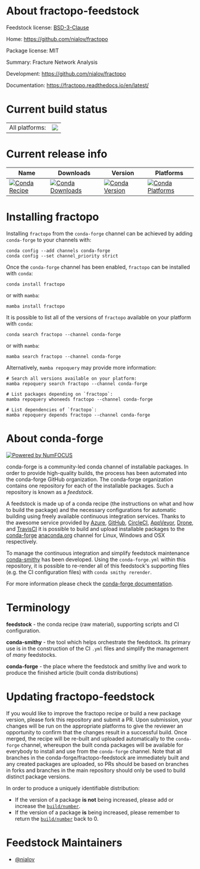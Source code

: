 About fractopo-feedstock
========================

Feedstock license: [BSD-3-Clause](https://github.com/conda-forge/fractopo-feedstock/blob/main/LICENSE.txt)

Home: https://github.com/nialov/fractopo

Package license: MIT

Summary: Fracture Network Analysis

Development: https://github.com/nialov/fractopo

Documentation: https://fractopo.readthedocs.io/en/latest/

Current build status
====================


<table><tr><td>All platforms:</td>
    <td>
      <a href="https://dev.azure.com/conda-forge/feedstock-builds/_build/latest?definitionId=13542&branchName=main">
        <img src="https://dev.azure.com/conda-forge/feedstock-builds/_apis/build/status/fractopo-feedstock?branchName=main">
      </a>
    </td>
  </tr>
</table>

Current release info
====================

| Name | Downloads | Version | Platforms |
| --- | --- | --- | --- |
| [![Conda Recipe](https://img.shields.io/badge/recipe-fractopo-green.svg)](https://anaconda.org/conda-forge/fractopo) | [![Conda Downloads](https://img.shields.io/conda/dn/conda-forge/fractopo.svg)](https://anaconda.org/conda-forge/fractopo) | [![Conda Version](https://img.shields.io/conda/vn/conda-forge/fractopo.svg)](https://anaconda.org/conda-forge/fractopo) | [![Conda Platforms](https://img.shields.io/conda/pn/conda-forge/fractopo.svg)](https://anaconda.org/conda-forge/fractopo) |

Installing fractopo
===================

Installing `fractopo` from the `conda-forge` channel can be achieved by adding `conda-forge` to your channels with:

```
conda config --add channels conda-forge
conda config --set channel_priority strict
```

Once the `conda-forge` channel has been enabled, `fractopo` can be installed with `conda`:

```
conda install fractopo
```

or with `mamba`:

```
mamba install fractopo
```

It is possible to list all of the versions of `fractopo` available on your platform with `conda`:

```
conda search fractopo --channel conda-forge
```

or with `mamba`:

```
mamba search fractopo --channel conda-forge
```

Alternatively, `mamba repoquery` may provide more information:

```
# Search all versions available on your platform:
mamba repoquery search fractopo --channel conda-forge

# List packages depending on `fractopo`:
mamba repoquery whoneeds fractopo --channel conda-forge

# List dependencies of `fractopo`:
mamba repoquery depends fractopo --channel conda-forge
```


About conda-forge
=================

[![Powered by
NumFOCUS](https://img.shields.io/badge/powered%20by-NumFOCUS-orange.svg?style=flat&colorA=E1523D&colorB=007D8A)](https://numfocus.org)

conda-forge is a community-led conda channel of installable packages.
In order to provide high-quality builds, the process has been automated into the
conda-forge GitHub organization. The conda-forge organization contains one repository
for each of the installable packages. Such a repository is known as a *feedstock*.

A feedstock is made up of a conda recipe (the instructions on what and how to build
the package) and the necessary configurations for automatic building using freely
available continuous integration services. Thanks to the awesome service provided by
[Azure](https://azure.microsoft.com/en-us/services/devops/), [GitHub](https://github.com/),
[CircleCI](https://circleci.com/), [AppVeyor](https://www.appveyor.com/),
[Drone](https://cloud.drone.io/welcome), and [TravisCI](https://travis-ci.com/)
it is possible to build and upload installable packages to the
[conda-forge](https://anaconda.org/conda-forge) [anaconda.org](https://anaconda.org/)
channel for Linux, Windows and OSX respectively.

To manage the continuous integration and simplify feedstock maintenance
[conda-smithy](https://github.com/conda-forge/conda-smithy) has been developed.
Using the ``conda-forge.yml`` within this repository, it is possible to re-render all of
this feedstock's supporting files (e.g. the CI configuration files) with ``conda smithy rerender``.

For more information please check the [conda-forge documentation](https://conda-forge.org/docs/).

Terminology
===========

**feedstock** - the conda recipe (raw material), supporting scripts and CI configuration.

**conda-smithy** - the tool which helps orchestrate the feedstock.
                   Its primary use is in the construction of the CI ``.yml`` files
                   and simplify the management of *many* feedstocks.

**conda-forge** - the place where the feedstock and smithy live and work to
                  produce the finished article (built conda distributions)


Updating fractopo-feedstock
===========================

If you would like to improve the fractopo recipe or build a new
package version, please fork this repository and submit a PR. Upon submission,
your changes will be run on the appropriate platforms to give the reviewer an
opportunity to confirm that the changes result in a successful build. Once
merged, the recipe will be re-built and uploaded automatically to the
`conda-forge` channel, whereupon the built conda packages will be available for
everybody to install and use from the `conda-forge` channel.
Note that all branches in the conda-forge/fractopo-feedstock are
immediately built and any created packages are uploaded, so PRs should be based
on branches in forks and branches in the main repository should only be used to
build distinct package versions.

In order to produce a uniquely identifiable distribution:
 * If the version of a package **is not** being increased, please add or increase
   the [``build/number``](https://docs.conda.io/projects/conda-build/en/latest/resources/define-metadata.html#build-number-and-string).
 * If the version of a package **is** being increased, please remember to return
   the [``build/number``](https://docs.conda.io/projects/conda-build/en/latest/resources/define-metadata.html#build-number-and-string)
   back to 0.

Feedstock Maintainers
=====================

* [@nialov](https://github.com/nialov/)

